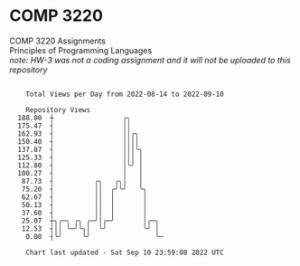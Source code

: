 # COMP 3220
COMP 3220 Assignments  
Principles of Programming Languages  
*note: HW-3 was not a coding assignment and it will not be uploaded to this repository*  

```

    Total Views per Day from 2022-08-14 to 2022-09-10

    Repository Views
  188.00  ┼                 ╭╮
  175.47  ┤                 ││
  162.93  ┤                 ││╭╮
  150.40  ┤                 ││││
  137.87  ┤                 │││╰╮
  125.33  ┤                 │││ │
  112.80  ┤                 │╰╯ │
  100.27  ┤                 │   │
   87.73  ┤          ╭╮   ╭╮│   │
   75.20  ┤          ││  ╭╯╰╯   ╰╮
   62.67  ┤          ││  │       │
   50.13  ┤          ││  │       │
   37.60  ┤          ││  │       │
   25.07  ┼╮╭─╮ ╭╮ ╭─╯│╭─╯       │╭─╮
   12.53  ┤││ ╰─╯╰╮│  ╰╯         ╰╯ │
    0.00  ┤╰╯     ╰╯                ╰─

    Chart last updated - Sat Sep 10 23:59:08 2022 UTC
    
```
